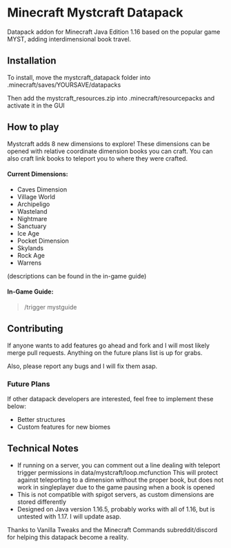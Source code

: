 # Minecraft Mystcraft Datapack
Datapack addon for Minecraft Java Edition 1.16 based on the popular game MYST, adding interdimensional book travel.

## Installation
To install, move the mystcraft_datapack folder into .minecraft/saves/YOURSAVE/datapacks

Then add the mystcraft_resources.zip into .minecraft/resourcepacks and activate it in the GUI

## How to play
Mystcraft adds 8 new dimensions to explore! These dimensions can be opened with relative coordinate dimension books you can craft.
You can also craft link books to teleport you to where they were crafted. 
#### Current Dimensions:
- Caves Dimension
- Village World
- Archipeligo
- Wasteland
- Nightmare
- Sanctuary
- Ice Age
- Pocket Dimension
- Skylands
- Rock Age
- Warrens

(descriptions can be found in the in-game guide)
#### In-Game Guide:
>/trigger mystguide

## Contributing
If anyone wants to add features go ahead and fork and I will most likely merge pull requests. Anything on the future plans list is up for grabs.

Also, please report any bugs and I will fix them asap.

### Future Plans
If other datapack developers are interested, feel free to implement these below:
- Better structures
- Custom features for new biomes

## Technical Notes
- If running on a server, you can comment out a line dealing with teleport trigger permissions in data/mystcraft/loop.mcfunction 
This will protect against teleporting to a dimension without the proper book, but does not work in singleplayer due to the game pausing when a book is opened
- This is not compatible with spigot servers, as custom dimensions are stored differently
- Designed on Java version 1.16.5, probably works with all of 1.16, but is untested with 1.17. I will update asap.

Thanks to Vanilla Tweaks and the Minecraft Commands subreddit/discord for helping this datapack become a reality.
